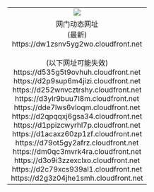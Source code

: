 ﻿<table>
  <tr></tr>
  <tr><td colspan=2 align=center><img src="https://dw1zsnv5yg2wo.cloudfront.net/Up/oGate.jpg" /></td></tr>
  <tr><td colspan=2 align=center>网门动态网址<br/>(最新)
<br>https://dw1zsnv5yg2wo.cloudfront.net
<br/><br/>(以下网址可能失效)
<br>https://d535g5t9ovhuh.cloudfront.net
<br>https://d2p9sup6m4jizi.cloudfront.net
<br>https://d252wnvcztrshy.cloudfront.net
<br>https://d3ylr9buu7l8m.cloudfront.net
<br>https://dde7lws6vloqm.cloudfront.net
<br>https://d2qpqqxj6gsa34.cloudfront.net
<br>https://d1ppizcwyrhl7p.cloudfront.net
<br>https://d1acaxz60zp1zf.cloudfront.net
<br>https://d79ot5gy2afrz.cloudfront.net
<br>https://dm0qc3mvrk4ra.cloudfront.net
<br>https://d3o9i3zzexclxo.cloudfront.net
<br>https://d2c79xcs939al1.cloudfront.net
<br>https://d2g3z04jhe1smh.cloudfront.net
    </td>
  </tr>
</table>
